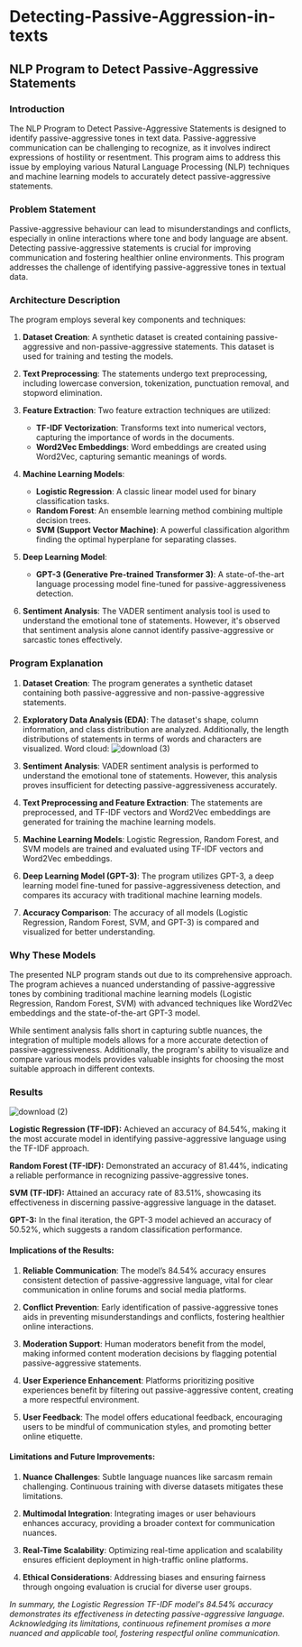 # Detecting-Passive-Aggression-in-texts

## NLP Program to Detect Passive-Aggressive Statements

### Introduction

The NLP Program to Detect Passive-Aggressive Statements is designed to identify passive-aggressive tones in text data. Passive-aggressive communication can be challenging to recognize, as it involves indirect expressions of hostility or resentment. This program aims to address this issue by employing various Natural Language Processing (NLP) techniques and machine learning models to accurately detect passive-aggressive statements.

### Problem Statement

Passive-aggressive behaviour can lead to misunderstandings and conflicts, especially in online interactions where tone and body language are absent. Detecting passive-aggressive statements is crucial for improving communication and fostering healthier online environments. This program addresses the challenge of identifying passive-aggressive tones in textual data.

### Architecture Description

The program employs several key components and techniques:

1. **Dataset Creation**: A synthetic dataset is created containing passive-aggressive and non-passive-aggressive statements. This dataset is used for training and testing the models.

2. **Text Preprocessing**: The statements undergo text preprocessing, including lowercase conversion, tokenization, punctuation removal, and stopword elimination.

3. **Feature Extraction**: Two feature extraction techniques are utilized:
   - **TF-IDF Vectorization**: Transforms text into numerical vectors, capturing the importance of words in the documents.
   - **Word2Vec Embeddings**: Word embeddings are created using Word2Vec, capturing semantic meanings of words.

4. **Machine Learning Models**:
   - **Logistic Regression**: A classic linear model used for binary classification tasks.
   - **Random Forest**: An ensemble learning method combining multiple decision trees.
   - **SVM (Support Vector Machine)**: A powerful classification algorithm finding the optimal hyperplane for separating classes.

5. **Deep Learning Model**: 
   - **GPT-3 (Generative Pre-trained Transformer 3)**: A state-of-the-art language processing model fine-tuned for passive-aggressiveness detection.

6. **Sentiment Analysis**: The VADER sentiment analysis tool is used to understand the emotional tone of statements. However, it's observed that sentiment analysis alone cannot identify passive-aggressive or sarcastic tones effectively.

### Program Explanation

1. **Dataset Creation**: The program generates a synthetic dataset containing both passive-aggressive and non-passive-aggressive statements.

2. **Exploratory Data Analysis (EDA)**: The dataset's shape, column information, and class distribution are analyzed. Additionally, the length distributions of statements in terms of words and characters are visualized. Word cloud:
![download (3)](https://github.com/Ashwath0102/Detecting-Passive-Aggression-in-texts/assets/59199696/4afb8edc-4168-4b6b-9672-ca767b51a6f5)


3. **Sentiment Analysis**: VADER sentiment analysis is performed to understand the emotional tone of statements. However, this analysis proves insufficient for detecting passive-aggressiveness accurately.

4. **Text Preprocessing and Feature Extraction**: The statements are preprocessed, and TF-IDF vectors and Word2Vec embeddings are generated for training the machine learning models.

5. **Machine Learning Models**: Logistic Regression, Random Forest, and SVM models are trained and evaluated using TF-IDF vectors and Word2Vec embeddings.

6. **Deep Learning Model (GPT-3)**: The program utilizes GPT-3, a deep learning model fine-tuned for passive-aggressiveness detection, and compares its accuracy with traditional machine learning models.

7. **Accuracy Comparison**: The accuracy of all models (Logistic Regression, Random Forest, SVM, and GPT-3) is compared and visualized for better understanding.


### Why These Models

The presented NLP program stands out due to its comprehensive approach. The program achieves a nuanced understanding of passive-aggressive tones by combining traditional machine learning models (Logistic Regression, Random Forest, SVM) with advanced techniques like Word2Vec embeddings and the state-of-the-art GPT-3 model.

While sentiment analysis falls short in capturing subtle nuances, the integration of multiple models allows for a more accurate detection of passive-aggressiveness. Additionally, the program's ability to visualize and compare various models provides valuable insights for choosing the most suitable approach in different contexts.

### Results


![download (2)](https://github.com/Ashwath0102/Detecting-Passive-Aggression-in-texts/assets/59199696/39780500-cc9a-40a6-b103-25630a43901f)

**Logistic Regression (TF-IDF):** Achieved an accuracy of 84.54%, making it the most accurate model in identifying passive-aggressive language using the TF-IDF approach.

**Random Forest (TF-IDF):** Demonstrated an accuracy of 81.44%, indicating a reliable performance in recognizing passive-aggressive tones.

**SVM (TF-IDF):** Attained an accuracy rate of 83.51%, showcasing its effectiveness in discerning passive-aggressive language in the dataset.

**GPT-3:** In the final iteration, the GPT-3 model achieved an accuracy of 50.52%, which suggests a random classification performance.


#### **Implications of the Results:**

1. **Reliable Communication**: The model’s 84.54% accuracy ensures consistent detection of passive-aggressive language, vital for clear communication in online forums and social media platforms.

2. **Conflict Prevention**: Early identification of passive-aggressive tones aids in preventing misunderstandings and conflicts, fostering healthier online interactions.

3. **Moderation Support**: Human moderators benefit from the model, making informed content moderation decisions by flagging potential passive-aggressive statements.

4. **User Experience Enhancement**: Platforms prioritizing positive experiences benefit by filtering out passive-aggressive content, creating a more respectful environment.

5. **User Feedback**: The model offers educational feedback, encouraging users to be mindful of communication styles, and promoting better online etiquette.

#### **Limitations and Future Improvements:**

1. **Nuance Challenges**: Subtle language nuances like sarcasm remain challenging. Continuous training with diverse datasets mitigates these limitations.

2. **Multimodal Integration**: Integrating images or user behaviours enhances accuracy, providing a broader context for communication nuances.

3. **Real-Time Scalability**: Optimizing real-time application and scalability ensures efficient deployment in high-traffic online platforms.

4. **Ethical Considerations**: Addressing biases and ensuring fairness through ongoing evaluation is crucial for diverse user groups.

*In summary, the Logistic Regression TF-IDF model's 84.54% accuracy demonstrates its effectiveness in detecting passive-aggressive language. Acknowledging its limitations, continuous refinement promises a more nuanced and applicable tool, fostering respectful online communication.*
